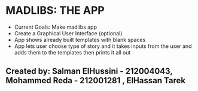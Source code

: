<h1> MADLIBS: THE APP </h1>

<ul>
<li> Current Goals: Make madlibs app </li>
<li> Create a Graphical User Interface (optional)</li>
<li> App shows already built templates with blank spaces </li>
<li> App lets user choose type of story and it takes inputs from the user and adds them to the templates then prints it all out </li>
</ul>

**Created by:**	Salman ElHussini - 212004043, Mohammed Reda - 212001281 , ElHassan Tarek
- 


